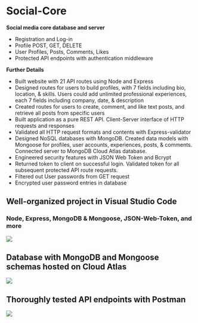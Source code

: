# Social-Core

**Social media core database and server**
- Registration and Log-in
- Profile POST, GET, DELETE
- User Profiles, Posts, Comments, Likes
- Protected API endpoints with authentication middleware

**Further Details**
- Built website with 21 API routes using Node and Express
- Designed routes for users to build profiles, with 7 fields including bio, location, & skills. Users could add unlimited professional experiences, each 7 fields including company, date, & description
- Created routes for users to create, comment, and like text posts, and retrieve all posts from specific users
- Built application as a pure REST API. Client-Server interface of HTTP requests and responses
- Validated all HTTP request formats and contents with Express-validator
- Designed NoSQL databases with MongoDB. Created data models with Mongoose for profiles, user accounts, experiences, posts, & comments. Connected server to MongoDB Cloud Atlas database. 
- Engineered security features with JSON Web Token and Bcrypt
- Returned token to client on successful login. Validated token for all subsequent protected API route requests. 
- Filtered out User passwords from GET request
- Encrypted user password entries in database



## Well-organized project in Visual Studio Code
### Node, Express, MongoDB & Mongoose, JSON-Web-Token, and more

![](https://media.giphy.com/media/VoK2UhTny7o29VaTqC/source.gif)



## Database with MongoDB and Mongoose schemas hosted on Cloud Atlas

![](https://media.giphy.com/media/5lEUJqa0Uluy5D8deu/source.gif)



## Thoroughly tested API endpoints with Postman

![](https://media.giphy.com/media/BCAPgH3kV7E91OjdfP/source.gif)
